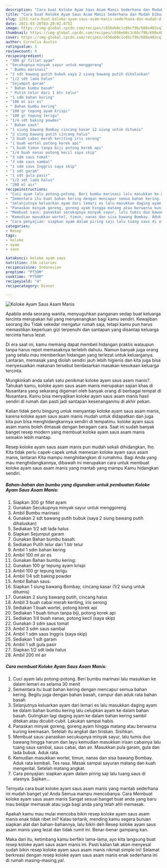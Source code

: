 ```yaml
---
description: "Cara buat Koloke Ayam Saus Asam Manis Sederhana dan Mudah Dibuat"
title: "Cara buat Koloke Ayam Saus Asam Manis Sederhana dan Mudah Dibuat"
slug: 1251-cara-buat-koloke-ayam-saus-asam-manis-sederhana-dan-mudah-dibuat
date: 2021-03-20T03:20:02.075Z
image: https://img-global.cpcdn.com/recipes/c656eb0c1c6bcf9b/680x482cq70/koloke-ayam-saus-asam-manis-foto-resep-utama.jpg
thumbnail: https://img-global.cpcdn.com/recipes/c656eb0c1c6bcf9b/680x482cq70/koloke-ayam-saus-asam-manis-foto-resep-utama.jpg
cover: https://img-global.cpcdn.com/recipes/c656eb0c1c6bcf9b/680x482cq70/koloke-ayam-saus-asam-manis-foto-resep-utama.jpg
author: Cornelia Austin
ratingvalue: 3
reviewcount: 4
recipeingredient:
- "300 gr fillet ayam"
- "Secukupnya minyak sayur untuk menggoreng"
- " Bumbu marinasi"
- "2 sdt bawang putih bubuk saya 2 siung bawang putih dihaluskan"
- "1/2 sdt lada halus"
- "Sejumput garam"
- " Bahan bumbu basah"
- " Putih telur dari 1 btr telur"
- "1 sdm bahan kering"
- "100 ml air es"
- " Bahan bumbu kering"
- "100 gr tepung ayam krispi"
- "100 gr tepung terigu"
- "1/4 sdt baking powder"
- " Bahan saus"
- "1 siung bawang Bombay cincang kasar 12 siung untuk ditumis"
- "2 siung bawang putih cincang halus"
- "3 buah cabai merah keriting iris serong"
- "1 buah wortel potong korek api"
- "1 buah timun tanpa biji potong korek api"
- "1/4 buah nanas potong kecil saya skip"
- "3 sdm saus tomat"
- "3 sdm saus sambal"
- "1 sdm saus Inggris saya skip"
- "1 sdt garam"
- "1 sdt gula pasir"
- "1/2 sdt lada halus"
- "200 ml air"
recipeinstructions:
- "Cuci ayam lalu potong-potong. Beri bumbu marinasi lalu masukkan ke dalam lemari es selama 30 menit"
- "Sementara itu buat bahan kering dengan mencapur semua bahan kering. Begitu juga dengan bahan basah, campur dan aduk rata bahan basah"
- "Selanjutnya keluarkan ayam dari lemari es lalu masukkan daging ayam ke dalam bahan bumbu kering lalu celupkan ayam ke dalam bahan basah. Gulingkan lagi daging ayam ke dalam bahan kering sambil ditekan atau dicubit-cubit. Lakukan sampai habis."
- "Panaskan minyak goreng, goreng ayam hingga matang atau berwarna kuning keemasan. Setelah itu angkat dan tiriskan. Sisihkan."
- "Membuat saus: panaskan secukupnya minyak sayur, lalu tumis duo bawang hingga harum dan layu kemudian masukkan irisan cabainya lalu tuang saus sambal, saus cabai, dan air. Masukkan pula garam, gula dan lada bubuk. Aduk rata."
- "Kemudian masukkan wortel, timun, nanas dan sisa bawang Bombay. Aduk rata kembali. Tes rasa. Masak sampai sayuran matang dan kuah mengental. Setelah matang angkat."
- "Cara penyajian: siapkan ayam dalam piring saji lalu tuang saus di atasnya. Sajikan..."
categories:
- Resep
tags:
- koloke
- ayam
- saus

katakunci: koloke ayam saus 
nutrition: 234 calories
recipecuisine: Indonesian
preptime: "PT39M"
cooktime: "PT58M"
recipeyield: "4"
recipecategory: Dinner

---
```



![Koloke Ayam Saus Asam Manis](https://img-global.cpcdn.com/recipes/c656eb0c1c6bcf9b/680x482cq70/koloke-ayam-saus-asam-manis-foto-resep-utama.jpg)

Apabila anda seorang wanita, menyuguhkan panganan sedap buat keluarga tercinta merupakan hal yang menyenangkan bagi kamu sendiri. Kewajiban seorang ibu Tidak sekedar mengatur rumah saja, tetapi kamu pun harus memastikan keperluan gizi terpenuhi dan santapan yang disantap keluarga tercinta harus lezat.

Di era  saat ini, kamu memang dapat membeli hidangan praktis walaupun tanpa harus repot memasaknya terlebih dahulu. Namun banyak juga orang yang selalu mau memberikan hidangan yang terlezat untuk keluarganya. Lantaran, memasak yang diolah sendiri jauh lebih higienis dan kita juga bisa menyesuaikan makanan tersebut berdasarkan masakan kesukaan keluarga tercinta. 



Mungkinkah anda salah satu penikmat koloke ayam saus asam manis?. Tahukah kamu, koloke ayam saus asam manis merupakan sajian khas di Nusantara yang sekarang digemari oleh banyak orang di berbagai tempat di Nusantara. Kamu bisa menyajikan koloke ayam saus asam manis hasil sendiri di rumah dan pasti jadi santapan kesenanganmu di akhir pekan.

Kalian tidak perlu bingung untuk menyantap koloke ayam saus asam manis, karena koloke ayam saus asam manis mudah untuk didapatkan dan juga kita pun bisa menghidangkannya sendiri di tempatmu. koloke ayam saus asam manis boleh dimasak dengan beragam cara. Saat ini sudah banyak banget resep modern yang membuat koloke ayam saus asam manis semakin lebih mantap.

Resep koloke ayam saus asam manis pun mudah sekali dihidangkan, lho. Kita tidak perlu capek-capek untuk memesan koloke ayam saus asam manis, lantaran Kita mampu menghidangkan di rumahmu. Bagi Anda yang mau menghidangkannya, dibawah ini merupakan cara untuk membuat koloke ayam saus asam manis yang mantab yang mampu Kamu hidangkan sendiri.

<!--inarticleads1-->

##### Bahan-bahan dan bumbu yang digunakan untuk pembuatan Koloke Ayam Saus Asam Manis:

1. Siapkan 300 gr fillet ayam
1. Gunakan Secukupnya minyak sayur untuk menggoreng
1. Ambil  Bumbu marinasi:
1. Gunakan 2 sdt bawang putih bubuk (saya 2 siung bawang putih dihaluskan)
1. Sediakan 1/2 sdt lada halus
1. Siapkan Sejumput garam
1. Gunakan  Bahan bumbu basah:
1. Sediakan  Putih telur dari 1 btr telur
1. Ambil 1 sdm bahan kering
1. Ambil 100 ml air es
1. Gunakan  Bahan bumbu kering:
1. Gunakan 100 gr tepung ayam krispi
1. Ambil 100 gr tepung terigu
1. Ambil 1/4 sdt baking powder
1. Ambil  Bahan saus:
1. Siapkan 1 siung bawang Bombay, cincang kasar (1/2 siung untuk ditumis)
1. Gunakan 2 siung bawang putih, cincang halus
1. Ambil 3 buah cabai merah keriting, iris serong
1. Sediakan 1 buah wortel, potong korek api
1. Sediakan 1 buah timun tanpa biji, potong korek api
1. Sediakan 1/4 buah nanas, potong kecil (saya skip)
1. Gunakan 3 sdm saus tomat
1. Ambil 3 sdm saus sambal
1. Ambil 1 sdm saus Inggris (saya skip)
1. Sediakan 1 sdt garam
1. Ambil 1 sdt gula pasir
1. Siapkan 1/2 sdt lada halus
1. Ambil 200 ml air




<!--inarticleads2-->

##### Cara membuat Koloke Ayam Saus Asam Manis:

1. Cuci ayam lalu potong-potong. Beri bumbu marinasi lalu masukkan ke dalam lemari es selama 30 menit
1. Sementara itu buat bahan kering dengan mencapur semua bahan kering. Begitu juga dengan bahan basah, campur dan aduk rata bahan basah
1. Selanjutnya keluarkan ayam dari lemari es lalu masukkan daging ayam ke dalam bahan bumbu kering lalu celupkan ayam ke dalam bahan basah. Gulingkan lagi daging ayam ke dalam bahan kering sambil ditekan atau dicubit-cubit. Lakukan sampai habis.
1. Panaskan minyak goreng, goreng ayam hingga matang atau berwarna kuning keemasan. Setelah itu angkat dan tiriskan. Sisihkan.
1. Membuat saus: panaskan secukupnya minyak sayur, lalu tumis duo bawang hingga harum dan layu kemudian masukkan irisan cabainya lalu tuang saus sambal, saus cabai, dan air. Masukkan pula garam, gula dan lada bubuk. Aduk rata.
1. Kemudian masukkan wortel, timun, nanas dan sisa bawang Bombay. Aduk rata kembali. Tes rasa. Masak sampai sayuran matang dan kuah mengental. Setelah matang angkat.
1. Cara penyajian: siapkan ayam dalam piring saji lalu tuang saus di atasnya. Sajikan...




Ternyata cara buat koloke ayam saus asam manis yang mantab sederhana ini mudah banget ya! Anda Semua mampu mencobanya. Cara Membuat koloke ayam saus asam manis Sangat sesuai banget buat anda yang baru mau belajar memasak atau juga bagi anda yang telah ahli memasak.

Apakah kamu mau mulai mencoba bikin resep koloke ayam saus asam manis enak tidak ribet ini? Kalau tertarik, mending kamu segera buruan siapkan alat dan bahan-bahannya, lalu bikin deh Resep koloke ayam saus asam manis yang lezat dan tidak rumit ini. Benar-benar gampang kan. 

Maka dari itu, ketimbang kamu berfikir lama-lama, ayo kita langsung buat resep koloke ayam saus asam manis ini. Pasti kalian tak akan menyesal sudah bikin resep koloke ayam saus asam manis nikmat simple ini! Selamat berkreasi dengan resep koloke ayam saus asam manis enak sederhana ini di rumah masing-masing,ya!.

